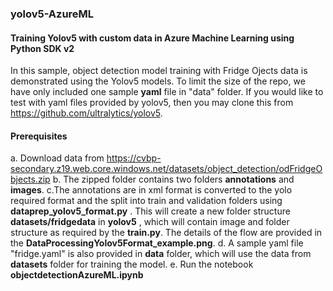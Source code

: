 ### yolov5-AzureML
#### Training Yolov5 with custom data in Azure Machine Learning using Python SDK v2

In this sample, object detection model training with Fridge Ojects data is demonstrated using the Yolov5 models. To limit the size of the repo, we have only included one sample **yaml** file in "data" folder. If you would like to test with yaml files provided by yolov5, then you may clone this from  https://github.com/ultralytics/yolov5. 

#### Prerequisites

a. Download data from https://cvbp-secondary.z19.web.core.windows.net/datasets/object_detection/odFridgeObjects.zip
b. The zipped folder contains two folders **annotations** and **images**. 
c.The annotations are in xml format is converted to the yolo required format and the split into train and validation folders using  **dataprep_yolov5_format.py** . This will create a new folder structure **datasets/fridgedata** in **yolov5** , which will contain image and folder structure as required by the **train.py**. The details of the flow are provided in the **DataProcessingYolov5Format_example.png**. 
d. A sample yaml file "fridge.yaml" is also provided in **data** folder, which will use the data from **datasets** folder for training the model.
e. Run the notebook **objectdetectionAzureML.ipynb** 



  


